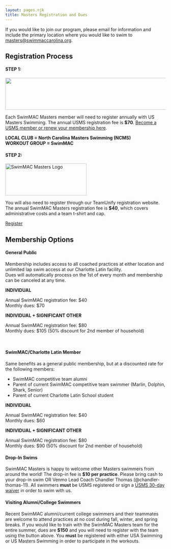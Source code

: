 ```yaml
---
layout: pages.njk
title: Masters Registration and Dues
---
```

<div class="card p-6 my-4" markdown="1">

<div class="callout warning" markdown="1">
<div class="bg-gray-100 p-6 my-6 text-center" markdown="1">

If you would like to join our program, please email for information and include the primary location where you would like to swim to <a href="mailto:cthomas@swimmaccarolina.org">masters@swimmaccarolina.org. </a>

</div>

</div>

<h2 class="separator-center">Registration Process</h2>

<div class="flex flex-wrap -mx-4" markdown="1">
<div class="w-full md:w-1/2 p-4" markdown="1">
<h4>STEP 1:</h4>
<p><img src="/static/USMS_Logo_Horz_tm.gif" alt="" width="532" height="100"></p>
<p>Each SwimMAC Masters member will need to register annually with US Masters Swimming. The annual USMS registration fee is <b>$70</b>. <a href="https://www.usms.org/reg/register.php">Become a USMS member or renew your membership here</a>.</p>
<p><b>LOCAL CLUB = North Carolina Masters Swimming (NCMS)<br>
WORKOUT GROUP = SwimMAC</b></p>
</div>

<div class="w-full md:w-1/2 p-4" markdown="1">
<h4>STEP 2:</h4>
<p><img src="/static/SwimMAC-Masters-Horizontal-Logo.png" alt="SwimMAC Masters Logo" width="255" height="100"></p>
<p>You will also need to register through our TeamUnify registration website. The annual SwimMAC Masters registration fee is <b>$40</b>, which covers administrative costs and a team t-shirt and cap.</p>
<p><a class="button" href="https://www.gomotionapp.com/team/ncmac/page/team-registration?reg_id=81600" target="_blank" rel="noopener">Register</a></p>
</div>

</div>

</div>

<div class="card p-6 my-4" markdown="1">

<h2 class="separator-center">Membership Options</h2>

<div class="flex flex-wrap -mx-4" markdown="1">

<div class="w-full md:w-1/2 p-4" markdown="1">
<h4>General Public</h4>

<p>Membership includes access to all coached practices at either location and unlimited lap swim access at our Charlotte Latin facility.<br>Dues will automatically process on the 1st of every month and membership can be canceled at any time.</p>
<p><strong>INDIVIDUAL</strong></p>
<p>Annual SwimMAC registration fee: $40<br>
Monthly dues: $70</p>
<p><strong>INDIVIDUAL + SIGNIFICANT OTHER</strong></p>
<p>Annual SwimMAC registration fee: $80<br>
Monthly dues: $105 (50% discount for 2nd member of household)</p>
<br>

</div>

<div class="w-full md:w-1/2 p-4" markdown="1">
<h4>SwimMAC/Charlotte Latin Member</h4>
<p>Same benefits as a general public membership, but at a discounted rate for the following members:</p>
<ul>

<li>SwimMAC competitive team alumni
<li>Parent of current SwimMAC competitive team swimmer (Marlin, Dolphin, Shark, Senior)</li>
<li>Parent of current Charlotte Latin School student</li>
</ul>
<p><strong>INDIVIDUAL</strong></p>
<p>Annual SwimMAC registration fee: $40<br>
Monthly dues: $60</p>
<p><strong>INDIVIDUAL + SIGNIFICANT OTHER</strong></p>
<p>Annual SwimMAC registration fee: $80<br>
Monthly dues: $90 (50% discount for 2nd member of household)</p>
</div>

<div class="w-full md:w-1/2 p-4" markdown="1">
<h4>Drop-In Swims</h4>
<p>SwimMAC Masters is happy to welcome other Masters swimmers from around the world! The drop-in fee is <b>$10 per practice</b>. Please bring cash to your drop-in swim OR Venmo Lead Coach Chandler Thomas (@chandler-thomas-11). All swimmers <b>must</b> be USMS registered or sign a <a href="https://www.usms.org/admin/lmschb/gto_reg_30daytryout_regform.pdf" target="_blank" rel="noopener">USMS 30-day waiver</a> in order to swim with us.</p>
</div>

<div class="w-full md:w-1/2 p-4" markdown="1">

<h4>Visiting Alumni/College Swimmers</h4>

<p>Recent SwimMAC alumni/current college swimmers and their teammates are welcome to attend practices at no cost during fall, winter, and spring breaks. If you would like to train with the SwimMAC Masters team for the entire summer, dues are <b>$150</b> and you will need to register with the team using the button above. You <b>must</b> be registered with either USA Swimming or US Masters Swimming in order to participate in the workouts.</p>

</div>
</div>

</div>